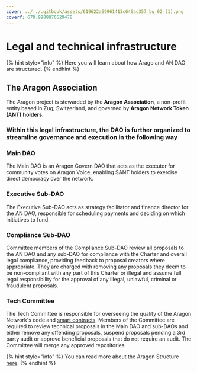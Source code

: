 ```yaml
---
cover: ../../.gitbook/assets/619622a69961413c646ac357_bg_02 (1).png
coverY: 678.9988876529478
---
```


# Legal and technical infrastructure

{% hint style="info" %}
Here you will learn about how Arago and AN DAO are structured.
{% endhint %}

## The Aragon Association

The Aragon project is stewarded by the **Aragon Association**, a non-profit entity based in Zug, Switzerland, and governed by **Aragon Network Token (ANT)** **holders**.

### Within this legal infrastructure, the DAO is further organized to streamline governance and execution in the following way

### **Main DAO**

The Main DAO is an Aragon Govern DAO that acts as the executor for community votes on Aragon Voice, enabling $ANT holders to exercise direct democracy over the network.

### **Executive Sub-DAO**

The Executive Sub-DAO acts as strategy facilitator and finance director for the AN DAO, responsible for scheduling payments and deciding on which initiatives to fund.

### **Compliance Sub-DAO**

Committee members of the Compliance Sub-DAO review all proposals to the AN DAO and any sub-DAO for compliance with the Charter and overall legal compliance, providing feedback to proposal creators where appropriate. They are charged with removing any proposals they deem to be non-compliant with any part of this Charter or illegal and assume full legal responsibility for the approval of any illegal, unlawful, criminal or fraudulent proposals.

### **Tech Committee**

The Tech Committee is responsible for overseeing the quality of the Aragon Network's code and [smart contracts](https://en.wikipedia.org/wiki/Smart\_contract). Members of the Committee are required to review technical proposals in the Main DAO and sub-DAOs and either remove any offending proposals, suspend proposals pending a 3rd party audit or approve beneficial proposals that do not require an audit. The Committee will merge any approved repositories.

{% hint style="info" %}
You can read more about the Aragon Structure [here](https://andao.aragon.org/#Structure).
{% endhint %}
